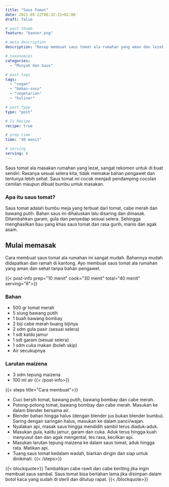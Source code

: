 ```yaml
---
title: "Saus Tomat"
date: 2021-05-22T06:32:31+02:00
draft: false

# post thumb
feature: "banner.png"

# meta description
description: "Resep membuat saus tomat ala rumahan yang aman dan lezat. Pelajari selengkapnya cara membuat saus tomat yang begitu mudah disini."

# taxonomies
categories:
  - "Minyak dan Saus"

# post tags
tags:
  - "vegan"
  - "bebas-susu"
  - "vegetarian"
  - "kuliner"

# post type
type: "post"

# Is Recipe
recipe: true

# prep time
time: "40 menit"

# serving
serving: 8
---
```

Saus tomat ala masakan rumahan yang lezat, sangat rekomen untuk di buat sendiri. Rasanya sesuai selera kita, tidak memakai bahan pengawet dan tentunya lebih sehat. Saus tomat ini cocok menjadi pendamping cocolan cemilan maupun dibuat bumbu untuk masakan.

### Apa itu saus tomat?

Saus tomat adalah bumbu meja yang terbuat dari tomat, cabe merah dan bawang putih. Bahan saus ini dihaluskan lalu disaring dan dimasak. Ditambahkan garam, gula dan penyedap sesuai selera. Sehingga menghasilkan bau yang khas saus tomat dan rasa gurih, manis dan agak asam.

## Mulai memasak

Cara membuat saus tomat ala rumahan ini sangat mudah. Bahannya mudah didapatkan dan ramah di kantong. Ayo membuat saus tomat ala rumahan yang aman dan sehat tanpa bahan pengawet.

{{< post-info prep="10 menit" cook="30 menit" total="40 menit" serving="8">}}

### Bahan

-   500 gr tomat merah
-   5 siung bawang putih
-   1 buah bawang bombay
-   2 biji cabe merah buang bijinya
-   2 sdm gula pasir (sesuai selera)
-   1 sdt kaldu jamur
-   1 sdt garam (sesuai selera)
-   1 sdm cuka makan (boleh skip)
-   Air secukupnya

### Larutan maizena
-   3 sdm tepung maizena
-   100 ml air
{{< /post-info>}}

{{< steps title="Cara membuat">}}
-   Cuci bersih tomat, bawang putih, bawang bombay dan cabe merah.
-   Potong-potong tomat, bawang bombay dan cabe merah. Masukan ke dalam blender bersama air.
-   Blender bahan hingga halus (dengan blender jus bukan blender bumbu). Saring dengan saringan halus, masukan ke dalam panci/wajan.
-   Nyalakan api, masak saus hingga mendidih sambil terus diaduk-aduk.
-   Masukan gula, kaldu jamur, garam dan cuka. Aduk terus hingga kuah menyusut dan dan agak mengental, tes rasa, kecilkan api.
-   Masukan larutan tepung maizena ke dalam saus tomat, aduk hingga rata. Matikan api.
-   Tuang saus tomat kedalam wadah, biarkan dingin dan siap untuk dinikmati.
{{< /steps>}}

{{< blockquote>}}
Tambahkan cabe rawit dan cabe keriting jika ingin membuat saus sambal. Saus tomat bisa bertahan lama jika disimpan dalam botol kaca yang sudah di steril dan ditutup rapat.
{{< /blockquote>}}